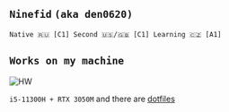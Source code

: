 ## `Ninefid` `(aka den0620)`

`Native 🇷🇺 [C1] Second 🇺🇸/🇬🇧 [C1] Learning 🇨🇿 [A1]`

## `Works on my machine`
![HW](https://img.shields.io/badge/Endeavouros-ASUS_Vivobook_PRO_14X_OLED-0078D6?style=for-the-badge&logo=arch-linux&logoColor=white)

`i5-11300H + RTX 3050M` and there are [dotfiles](https://github.com/den0620/dotfiles)
